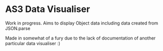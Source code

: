 # AS3 Data Visualiser
Work in progress.
Aims to display Object data including data created from JSON.parse

Made in somewhat of a fury due to the lack of documentation of another particular data visualiser :)